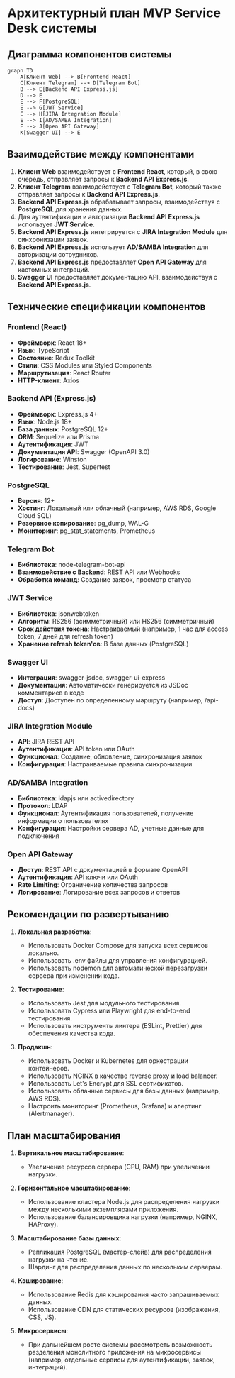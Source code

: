 # Архитектурный план MVP Service Desk системы

## Диаграмма компонентов системы

```mermaid
graph TD
    A[Клиент Web] --> B[Frontend React]
    C[Клиент Telegram] --> D[Telegram Bot]
    B --> E[Backend API Express.js]
    D --> E
    E --> F[PostgreSQL]
    E --> G[JWT Service]
    E --> H[JIRA Integration Module]
    E --> I[AD/SAMBA Integration]
    E --> J[Open API Gateway]
    K[Swagger UI] --> E
```

## Взаимодействие между компонентами

1.  **Клиент Web** взаимодействует с **Frontend React**, который, в свою очередь, отправляет запросы к **Backend API Express.js**.
2.  **Клиент Telegram** взаимодействует с **Telegram Bot**, который также отправляет запросы к **Backend API Express.js**.
3.  **Backend API Express.js** обрабатывает запросы, взаимодействуя с **PostgreSQL** для хранения данных.
4.  Для аутентификации и авторизации **Backend API Express.js** использует **JWT Service**.
5.  **Backend API Express.js** интегрируется с **JIRA Integration Module** для синхронизации заявок.
6.  **Backend API Express.js** использует **AD/SAMBA Integration** для авторизации сотрудников.
7.  **Backend API Express.js** предоставляет **Open API Gateway** для кастомных интеграций.
8.  **Swagger UI** предоставляет документацию API, взаимодействуя с **Backend API Express.js**.

## Технические спецификации компонентов

### Frontend (React)

*   **Фреймворк**: React 18+
*   **Язык**: TypeScript
*   **Состояние**: Redux Toolkit
*   **Стили**: CSS Modules или Styled Components
*   **Маршрутизация**: React Router
*   **HTTP-клиент**: Axios

### Backend API (Express.js)

*   **Фреймворк**: Express.js 4+
*   **Язык**: Node.js 18+
*   **База данных**: PostgreSQL 12+
*   **ORM**: Sequelize или Prisma
*   **Аутентификация**: JWT
*   **Документация API**: Swagger (OpenAPI 3.0)
*   **Логирование**: Winston
*   **Тестирование**: Jest, Supertest

### PostgreSQL

*   **Версия**: 12+
*   **Хостинг**: Локальный или облачный (например, AWS RDS, Google Cloud SQL)
*   **Резервное копирование**: pg_dump, WAL-G
*   **Мониторинг**: pg_stat_statements, Prometheus

### Telegram Bot

*   **Библиотека**: node-telegram-bot-api
*   **Взаимодействие с Backend**: REST API или Webhooks
*   **Обработка команд**: Создание заявок, просмотр статуса

### JWT Service

*   **Библиотека**: jsonwebtoken
*   **Алгоритм**: RS256 (асимметричный) или HS256 (симметричный)
*   **Срок действия токена**: Настраиваемый (например, 1 час для access token, 7 дней для refresh token)
*   **Хранение refresh token'ов**: В базе данных (PostgreSQL)

### Swagger UI

*   **Интеграция**: swagger-jsdoc, swagger-ui-express
*   **Документация**: Автоматически генерируется из JSDoc комментариев в коде
*   **Доступ**: Доступен по определенному маршруту (например, /api-docs)

### JIRA Integration Module

*   **API**: JIRA REST API
*   **Аутентификация**: API token или OAuth
*   **Функционал**: Создание, обновление, синхронизация заявок
*   **Конфигурация**: Настраиваемые правила синхронизации

### AD/SAMBA Integration

*   **Библиотека**: ldapjs или activedirectory
*   **Протокол**: LDAP
*   **Функционал**: Аутентификация пользователей, получение информации о пользователях
*   **Конфигурация**: Настройки сервера AD, учетные данные для подключения

### Open API Gateway

*   **Доступ**: REST API с документацией в формате OpenAPI
*   **Аутентификация**: API ключи или OAuth
*   **Rate Limiting**: Ограничение количества запросов
*   **Логирование**: Логирование всех запросов и ответов

## Рекомендации по развертыванию

1.  **Локальная разработка**:
    *   Использовать Docker Compose для запуска всех сервисов локально.
    *   Использовать .env файлы для управления конфигурацией.
    *   Использовать nodemon для автоматической перезагрузки сервера при изменении кода.

2.  **Тестирование**:
    *   Использовать Jest для модульного тестирования.
    *   Использовать Cypress или Playwright для end-to-end тестирования.
    *   Использовать инструменты линтера (ESLint, Prettier) для обеспечения качества кода.

3.  **Продакшн**:
    *   Использовать Docker и Kubernetes для оркестрации контейнеров.
    *   Использовать NGINX в качестве reverse proxy и load balancer.
    *   Использовать Let's Encrypt для SSL сертификатов.
    *   Использовать облачные сервисы для базы данных (например, AWS RDS).
    *   Настроить мониторинг (Prometheus, Grafana) и алертинг (Alertmanager).

## План масштабирования

1.  **Вертикальное масштабирование**:
    *   Увеличение ресурсов сервера (CPU, RAM) при увеличении нагрузки.

2.  **Горизонтальное масштабирование**:
    *   Использование кластера Node.js для распределения нагрузки между несколькими экземплярами приложения.
    *   Использование балансировщика нагрузки (например, NGINX, HAProxy).

3.  **Масштабирование базы данных**:
    *   Репликация PostgreSQL (мастер-слейв) для распределения нагрузки на чтение.
    *   Шардинг для распределения данных по нескольким серверам.

4.  **Кэширование**:
    *   Использование Redis для кэширования часто запрашиваемых данных.
    *   Использование CDN для статических ресурсов (изображения, CSS, JS).

5.  **Микросервисы**:
    *   При дальнейшем росте системы рассмотреть возможность разделения монолитного приложения на микросервисы (например, отдельные сервисы для аутентификации, заявок, интеграций).